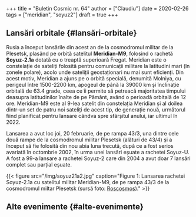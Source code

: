 +++
title = "Buletin Cosmic nr. 64"
author = ["Claudiu"]
date = 2020-02-26
tags = ["meridian", "soyuz2"]
draft = true
+++

## Lansări orbitale {#lansări-orbitale}

Rusia a început lansările din acest an de la cosmodromul militar de la Plesetsk, plasând pe orbită satelitul **Meridian-M9**, folosind o rachetă **Soyuz-2.1a** dotată cu o treaptă superioară Fregat. Meridian este o constelație de sateliți folosită pentru comunicații militare la latitudini mari (în zonele polare), acolo unde sateliții geostaționari nu mai sunt eficienți. Din acest motiv, Meridian a ajuns pe o orbită specială, denumită Molniya, cu perigeul între 1500-2200 km, apogeul de până la 39000 km și înclinație orbitală de 63.4 grade, ceea ce îi permite să petreacă majoritatea timpului deasupra latitudinilor înalte de pe Pământ, având o perioadă orbitală de 12 ore. Meridian-M9 este al 9-lea satelit din constelația Meridian și al doilea dintr-un set de patru noi sateliți de acest tip, de generație nouă, următorul fiind planificat pentru lansare cândva spre sfârșitul anului, iar ultimul în 2022.

Lansarea a avut loc joi, 20 februarie, de pe rampa 43/3, una dintre cele două rampe de la cosmodromul militar Plesetsk (alături de 43/4) și a început să fie folosită din nou abia luna trecută, după ce a fost serios avariată în octombrie 2002, în urma unei lansări eșuate a rachetei Soyuz-U. A fost a 99-a lansare a rachetei Soyuz-2 care din 2004 a avut doar 7 lansări complet sau parțial eșuate.

{{< figure src="/img/soyuz21a2.jpg" caption="Figure 1: Lansarea rachetei Soyuz-2.1a cu satelitul militar Meridian-M9, de pe rampa 43/3 de la cosmodromul miltar Plesetsk (sursă foto: [Roscosmos](https://twitter.com/roscosmos/status/1230497305071104000))." >}}


## Alte evenimente {#alte-evenimente}